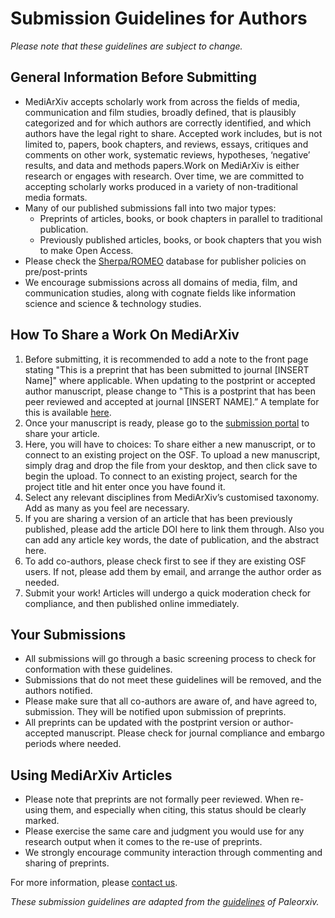 # Submission Guidelines for Authors

*Please note that these guidelines are subject to change.*

## General Information Before Submitting

* MediArXiv accepts scholarly work from across the fields of media, communication and film studies, broadly defined, that is plausibly categorized and for which authors are correctly identified, and which authors have the legal right to share. Accepted work includes, but is not limited to, papers, book chapters, and reviews, essays, critiques and comments on other work, systematic reviews, hypotheses, ‘negative’ results, and data and methods papers.Work on MediArXiv is either research or engages with research. Over time, we are committed to accepting scholarly works produced in a variety of non-traditional media formats.
* Many of our published submissions fall into two major types:
	* Preprints of articles, books, or book chapters in parallel to traditional publication.
	* Previously published articles, books, or book chapters that you wish to make Open Access.
* Please check the [Sherpa/ROMEO](http://www.sherpa.ac.uk/romeo/index.php) database for publisher policies on pre/post-prints
* We encourage submissions across all domains of media, film, and communication studies, along with cognate fields like information science and science & technology studies.
 
## How To Share a Work On MediArXiv

1. Before submitting, it is recommended to add a note to the front page stating "This is a preprint that has been submitted to journal [INSERT Name]" where applicable. When updating to the postprint or accepted author manuscript, please change to "This is a postprint that has been peer reviewed and accepted at journal [INSERT NAME].” A template for this is available [here](https://github.com/MediArXiv/resources/blob/master/Cover_Letter_Template.md).
2. Once your manuscript is ready, please go to the [submission portal](https://mediarxiv.org/submit) to share your article.
3. Here, you will have to choices: To share either a new manuscript, or to connect to an existing project on the OSF.	To upload a new manuscript, simply drag and drop the file from your desktop, and then click save to begin the upload. To connect to an existing project, search for the project title and hit enter once you have found it.
4. Select any relevant disciplines from MediArXiv’s customised taxonomy. Add as many as you feel are necessary.
5. If you are sharing a version of an article that has been previously published, please add the article DOI here to link them through. Also you can add any article key words, the date of publication, and the abstract here.
6. To add co-authors, please check first to see if they are existing OSF users. If not, please add them by email, and arrange the author order as needed.
7. Submit your work! Articles will undergo a quick moderation check for compliance, and then published online immediately.

## Your Submissions

* All submissions will go through a basic screening process to check for conformation with these guidelines.
* Submissions that do not meet these guidelines will be removed, and the authors notified.
* Please make sure that all co-authors are aware of, and have agreed to, submission. They will be notified upon submission of preprints.
* All preprints can be updated with the postprint version or author-accepted manuscript. Please check for journal compliance and embargo periods where needed.
 
## Using MediArXiv Articles

* Please note that preprints are not formally peer reviewed. When re-using them, and especially when citing, this status should be clearly marked.
* Please exercise the same care and judgment you would use for any research output when it comes to the re-use of preprints.
* We strongly encourage community interaction through commenting and sharing of preprints.

For more information, please [contact us](mailto:mediarxiv@mediarxiv.com).

*These submission guidelines are adapted from the [guidelines](https://github.com/paleorXiv/resources/blob/master/PaleorXiv%20submission%20guidelines%20for%20authors.pdf) of Paleorxiv.*